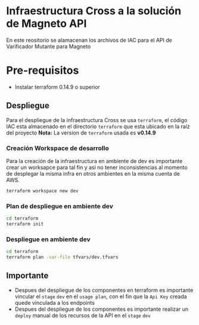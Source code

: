 # Infraestructura Cross a la solución de Magneto API

En este reositorio se alamacenan los archivos de IAC para el API de Varificador Mutante para Magneto

# Pre-requisitos

- Instalar terraform 0.14.9 o superior

## Despliegue

Para el despliegue de la infraestructura Cross se usa `terraform`, el código IAC esta almacenado en el directorio `terraform` que esta ubicado en la raíz del proyecto
**Nota:** La version de `terraform` usada es **v0.14.9**

### Creación Workspace de desarrollo

Para la creación de la infraestructura en ambiente de dev es importante crear un worksapce para tal fin y asi no tener inconsistencias al momento de desplegar la misma infra en otros ambientes en la misma cuenta de AWS.

```bash
terraform workspace new dev
```

### Plan de despliegue en ambiente dev

```bash
cd terraform
terraform init
```

### Despliegue en ambiente dev

```bash
cd terraform
terraform plan -var-file tfvars/dev.tfvars
```

## Importante

- Despues del despliegue de los componentes en terraform es importante vincular el `stage` `dev` en el `usage plan`, con el fin que la `Api Key` creada quede vinculada a los endpoints
- Despues del despliegue de los componentes es importante realizar un `deploy` manual de los recursos de la API en el `stage` `dev`
